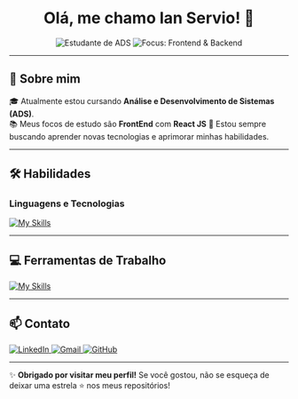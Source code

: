 <h1 align="center">Olá, me chamo Ian Servio! 👋</h1>

<p align="center">
  <img src="https://img.shields.io/badge/Estudante-ADS-blue" alt="Estudante de ADS" />
  <img src="https://img.shields.io/badge/Focus-Frontend%20%20Back-End-yellow" alt="Focus: Frontend & Backend" />
</p>

---

## 🚀 Sobre mim

🎓 Atualmente estou cursando **Análise e Desenvolvimento de Sistemas (ADS)**.  
📚 Meus focos de estudo são **FrontEnd** com **React JS**
🌱 Estou sempre buscando aprender novas tecnologias e aprimorar minhas habilidades.

---

## 🛠️ Habilidades

### Linguagens e Tecnologias
[![My Skills](https://skillicons.dev/icons?i=js,html,css,react,git)](https://skillicons.dev)

---

## 💻 Ferramentas de Trabalho
[![My Skills](https://skillicons.dev/icons?i=vscode,windows,teams)](https://skillicons.dev)

---


## 📫 Contato

<p align="left">
  <a href="https://www.linkedin.com/in/ianservio/" target="_blank">
    <img src="https://img.shields.io/badge/LinkedIn-%230077B5.svg?style=for-the-badge&logo=linkedin&logoColor=white" alt="LinkedIn" />
  </a>
  <a href="mailto:ianservio@gmail.com">
    <img src="https://img.shields.io/badge/Gmail-D14836?style=for-the-badge&logo=gmail&logoColor=white" alt="Gmail" />
  </a>
  <a href="https://github.com/IanServio" target="_blank">
    <img src="https://img.shields.io/badge/GitHub-%23121011.svg?style=for-the-badge&logo=github&logoColor=white" alt="GitHub" />
  </a>
</p>

---

✨ **Obrigado por visitar meu perfil!** Se você gostou, não se esqueça de deixar uma estrela ⭐ nos meus repositórios!
